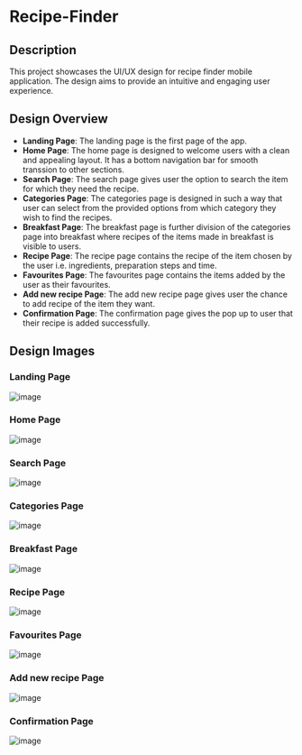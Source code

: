 # Recipe-Finder

## Description
This project showcases the UI/UX design for recipe finder mobile application. The design aims to provide an intuitive and engaging user experience.

## Design Overview
- **Landing Page**: The landing page is the first page of the app.
- **Home Page**: The home page is designed to welcome users with a clean and appealing layout. It has a bottom navigation bar for smooth transsion to other sections.
- **Search Page**: The search page gives user the option to search the item for which they need the recipe.
- **Categories Page**: The categories page is designed in such a way that user can select from the provided options from which category they wish to find the recipes.
- **Breakfast Page**: The breakfast page is further division of the categories page into breakfast where recipes of the items made in breakfast is visible to users.
- **Recipe Page**: The recipe page contains the recipe of the item chosen by the user i.e. ingredients, preparation steps and time.
- **Favourites Page**: The favourites page contains the items added by the user as their favourites.
- **Add new recipe Page**: The add new recipe page gives user the chance to add recipe of the item they want.
- **Confirmation Page**: The confirmation page gives the pop up to user that their recipe is added successfully.

## Design Images

### Landing Page
![image](https://github.com/jhanu-bal2607/Recipe-Finder/assets/140936201/98e15948-1c8a-4a69-9ad0-d5c71e8421d1)

### Home Page
![image](https://github.com/jhanu-bal2607/Recipe-Finder/assets/140936201/5f31e042-b300-4760-9f60-88b2e7c62e61)

### Search Page
![image](https://github.com/jhanu-bal2607/Recipe-Finder/assets/140936201/0a8e168a-ca61-4339-9197-8c9b947060fa)

### Categories Page
![image](https://github.com/jhanu-bal2607/Recipe-Finder/assets/140936201/6039b82b-d256-45e8-833b-671b5f22fbba)

### Breakfast Page
![image](https://github.com/jhanu-bal2607/Recipe-Finder/assets/140936201/69af54d3-2ee5-4d7c-ab77-38482dc0e61a)

### Recipe Page
![image](https://github.com/jhanu-bal2607/Recipe-Finder/assets/140936201/7a6474df-811b-4dab-bce7-f128b333ec61)

### Favourites Page
![image](https://github.com/jhanu-bal2607/Recipe-Finder/assets/140936201/7e892f90-dd07-42e9-ad25-fadcbf79eee5)

### Add new recipe Page
![image](https://github.com/jhanu-bal2607/Recipe-Finder/assets/140936201/a35be3ee-d0f9-40b2-b3ed-b56166092c94)

### Confirmation Page
![image](https://github.com/jhanu-bal2607/Recipe-Finder/assets/140936201/fffbd6b6-c129-4561-9313-9983d9068e5b)
